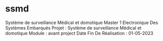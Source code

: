 # ssmd

Système de surveillance Médical et domotique
Master 1 Electronique Des Systèmes Embarqués
Projet : Système de surveillance Médical et domotique
Module : avant project
Date Fin De Réalisation : 01-05-2023
